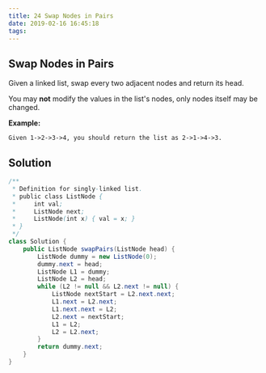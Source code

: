 ```yaml
---
title: 24 Swap Nodes in Pairs
date: 2019-02-16 16:45:18
tags:
---
```


## Swap Nodes in Pairs

Given a linked list, swap every two adjacent nodes and return its head.

You may **not** modify the values in the list's nodes, only nodes itself may be changed.

 

**Example:**

```
Given 1->2->3->4, you should return the list as 2->1->4->3.
```

## Solution

```java
/**
 * Definition for singly-linked list.
 * public class ListNode {
 *     int val;
 *     ListNode next;
 *     ListNode(int x) { val = x; }
 * }
 */
class Solution {
    public ListNode swapPairs(ListNode head) {
        ListNode dummy = new ListNode(0);
        dummy.next = head;
        ListNode L1 = dummy;
        ListNode L2 = head;
        while (L2 != null && L2.next != null) {
            ListNode nextStart = L2.next.next;
            L1.next = L2.next;
            L1.next.next = L2;
            L2.next = nextStart;
            L1 = L2;
            L2 = L2.next;
        }
        return dummy.next;
    }
}
```

